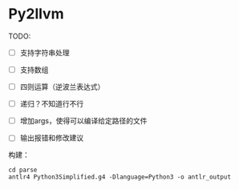 # Py2llvm

TODO:

- [ ] 支持字符串处理

- [ ] 支持数组

- [ ] 四则运算（逆波兰表达式）

- [ ] 递归？不知道行不行

- [ ] 增加args，使得可以编译给定路径的文件

- [ ] 输出报错和修改建议

构建：

```shell
cd parse
antlr4 Python3Simplified.g4 -Dlanguage=Python3 -o antlr_output
```